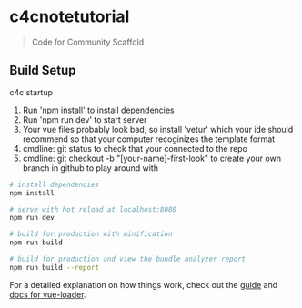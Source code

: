 # c4cnotetutorial

> Code for Community Scaffold

## Build Setup

c4c startup
1. Run 'npm install' to install dependencies
2. Run 'npm run dev' to start server
3. Your vue files probably look bad, so install 'vetur' which your ide should recommend so 
that your computer recoginizes the template format
3. cmdline: git status to check that your connected to the repo
4. cmdline: git checkout -b "[your-name]-first-look" to create your own branch in 
github to play around with

``` bash
# install dependencies 
npm install

# serve with hot reload at localhost:8080
npm run dev

# build for production with minification
npm run build

# build for production and view the bundle analyzer report
npm run build --report
```

For a detailed explanation on how things work, check out the [guide](http://vuejs-templates.github.io/webpack/) and [docs for vue-loader](http://vuejs.github.io/vue-loader).
